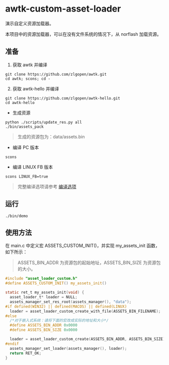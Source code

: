# awtk-custom-asset-loader 

演示自定义资源加载器。

本项目中的资源加载器，可以在没有文件系统的情况下，从 norflash 加载资源。

## 准备

1. 获取 awtk 并编译

```
git clone https://github.com/zlgopen/awtk.git
cd awtk; scons; cd -
```

2. 获取 awtk-hello 并编译

```
git clone https://github.com/zlgopen/awtk-hello.git
cd awtk-hello
```

* 生成资源

```
python ./scripts/update_res.py all
./bin/assets_pack 
```

> 生成的资源包为：data/assets.bin

* 编译 PC 版本

```
scons
```

* 编译 LINUX FB 版本

```
scons LINUX_FB=true
```

> 完整编译选项请参考 [编译选项](https://github.com/zlgopen/awtk-widget-generator/blob/master/docs/build_options.md)

## 运行

```
./bin/demo
```

## 使用方法

在 main.c 中定义宏 ASSETS\_CUSTOM\_INIT()，并实现 my\_assets\_init 函数，如下所示：

> ASSETS_BIN_ADDR 为资源包的起始地址，ASSETS_BIN_SIZE 为资源包的大小。

```c
#include "asset_loader_custom.h"
#define ASSETS_CUSTOM_INIT() my_assets_init()

static ret_t my_assets_init(void) {
  asset_loader_t* loader = NULL;
  assets_manager_set_res_root(assets_manager(), "data");
#if defined(WIN32) || defined(MACOS) || defined(LINUX)
  loader = asset_loader_custom_create_with_file(ASSETS_BIN_FILENAME);
#else
  /*对于嵌入式系统：请将下面的宏改成实际的地址和大小*/
  #define ASSETS_BIN_ADDR 0x0000
  #define ASSETS_BIN_SIZE 0x0000

  loader = asset_loader_custom_create(ASSETS_BIN_ADDR, ASSETS_BIN_SIZE);
#endif
  assets_manager_set_loader(assets_manager(), loader);
  return RET_OK;
}
```